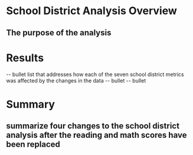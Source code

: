 # School District Analysis Overview
## The purpose of the analysis

# Results
-- bullet list that addresses how each of the seven school district metrics was affected by the changes in the data
-- bullet
-- bullet

# Summary
## summarize four changes to the school district analysis after the reading and math scores have been replaced
